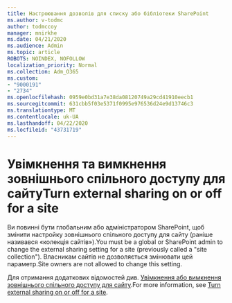 ```yaml
---
title: Настроювання дозволів для списку або бібліотеки SharePoint
ms.author: v-todmc
author: todmccoy
manager: mnirkhe
ms.date: 04/21/2020
ms.audience: Admin
ms.topic: article
ROBOTS: NOINDEX, NOFOLLOW
localization_priority: Normal
ms.collection: Adm_O365
ms.custom:
- "9000191"
- "2734"
ms.openlocfilehash: 0959e0bd31a7e38da08120749a29cd41910eecb1
ms.sourcegitcommit: 631cbb5f03e5371f0995e976536d24e9d13746c3
ms.translationtype: MT
ms.contentlocale: uk-UA
ms.lasthandoff: 04/22/2020
ms.locfileid: "43731719"
---
```

# <a name="turn-external-sharing-on-or-off-for-a-site"></a><span data-ttu-id="588b3-102">Увімкнення та вимкнення зовнішнього спільного доступу для сайту</span><span class="sxs-lookup"><span data-stu-id="588b3-102">Turn external sharing on or off for a site</span></span>

<span data-ttu-id="588b3-103">Ви повинні бути глобальним або адміністратором SharePoint, щоб змінити настройку зовнішнього спільного доступу для сайту (раніше називався «колекція сайтів»).</span><span class="sxs-lookup"><span data-stu-id="588b3-103">You must be a global or SharePoint admin to change the external sharing setting for a site (previously called a "site collection").</span></span> <span data-ttu-id="588b3-104">Власникам сайтів не дозволяється змінювати цей параметр.</span><span class="sxs-lookup"><span data-stu-id="588b3-104">Site owners are not allowed to change this setting.</span></span> 

<span data-ttu-id="588b3-105">Для отримання додаткових відомостей див. [Увімкнення або вимкнення зовнішнього спільного доступу для сайту](https://docs.microsoft.com/sharepoint/change-external-sharing-site).</span><span class="sxs-lookup"><span data-stu-id="588b3-105">For more information, see [Turn external sharing on or off for a site](https://docs.microsoft.com/sharepoint/change-external-sharing-site).</span></span>
